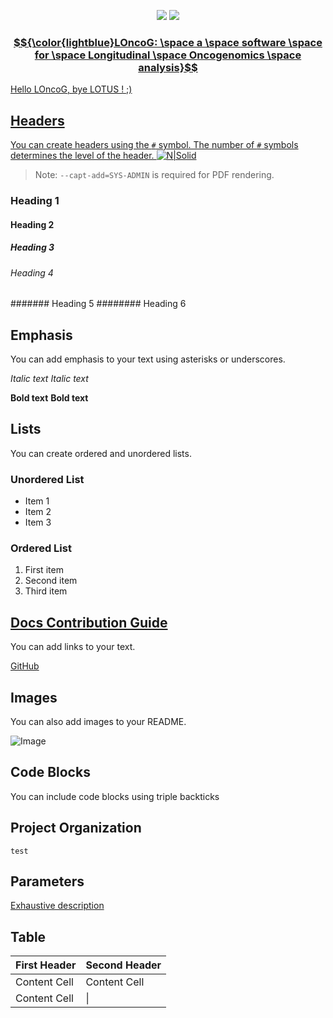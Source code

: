 
<p align="center">
    <a href="#contributors" alt="Contributors">
        <img src="https://img.shields.io/badge/contributors-3-green" /></a>
    <a href="#backers" alt="Backers">
        <img src="https://img.shields.io/badge/backers-2-green" /></
</p>

### $${\color{lightblue}LOncoG: \space a \space software \space for \space Longitudinal \space Oncogenomics \space analysis}$$

Hello LOncoG, bye LOTUS ! ;)

## Headers
You can create headers using the `#` symbol. The number of `#` symbols determines the level of the header.
[![N|Solid](https://cldup.com/dTxpPi9lDf.thumb.png)](https://nodesource.com/products/nsolid)
> Note: `--capt-add=SYS-ADMIN` is required for PDF rendering.

### Heading 1
#### Heading 2
##### Heading 3
###### Heading 4
####### Heading 5
######## Heading 6

## Emphasis

You can add emphasis to your text using asterisks or underscores.

*Italic text*
_Italic text_

**Bold text**
__Bold text__

## Lists

You can create ordered and unordered lists.

### Unordered List

- Item 1
- Item 2
- Item 3

### Ordered List

1. First item
2. Second item
3. Third item

## [Docs Contribution Guide](https://www.codecademy.com/pages/contribute-docs)

You can add links to your text.

[GitHub](https://github.com)

## Images

You can also add images to your README.

![Image](https://example.com/image.jpg)

## Code Blocks

You can include code blocks using triple backticks

## Project Organization
``` test ```

## Parameters
[Exhaustive description](tutorials/PARAMETERS.md)

## Table
First Header  | Second Header
------------- | -------------
Content Cell  | Content Cell
Content Cell  |  \| 
